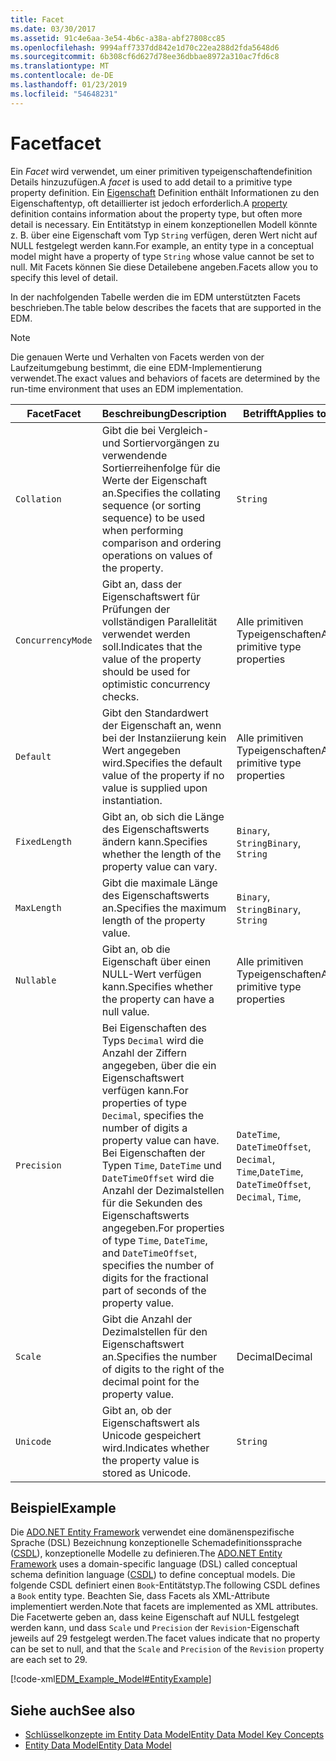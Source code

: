 ```yaml
---
title: Facet
ms.date: 03/30/2017
ms.assetid: 91c4e6aa-3e54-4b6c-a38a-abf27808cc85
ms.openlocfilehash: 9994aff7337dd842e1d70c22ea288d2fda5648d6
ms.sourcegitcommit: 6b308cf6d627d78ee36dbbae8972a310ac7fd6c8
ms.translationtype: MT
ms.contentlocale: de-DE
ms.lasthandoff: 01/23/2019
ms.locfileid: "54648231"
---
```

# <a name="facet"></a><span data-ttu-id="b9a67-102">Facet</span><span class="sxs-lookup"><span data-stu-id="b9a67-102">facet</span></span>
<span data-ttu-id="b9a67-103">Ein *Facet* wird verwendet, um einer primitiven typeigenschaftendefinition Details hinzuzufügen.</span><span class="sxs-lookup"><span data-stu-id="b9a67-103">A *facet* is used to add detail to a primitive type property definition.</span></span> <span data-ttu-id="b9a67-104">Ein [Eigenschaft](../../../../docs/framework/data/adonet/property.md) Definition enthält Informationen zu den Eigenschaftentyp, oft detaillierter ist jedoch erforderlich.</span><span class="sxs-lookup"><span data-stu-id="b9a67-104">A [property](../../../../docs/framework/data/adonet/property.md) definition contains information about the property type, but often more detail is necessary.</span></span> <span data-ttu-id="b9a67-105">Ein Entitätstyp in einem konzeptionellen Modell könnte z. B. über eine Eigenschaft vom Typ `String` verfügen, deren Wert nicht auf NULL festgelegt werden kann.</span><span class="sxs-lookup"><span data-stu-id="b9a67-105">For example, an entity type in a conceptual model might have a property of type `String` whose value cannot be set to null.</span></span> <span data-ttu-id="b9a67-106">Mit Facets können Sie diese Detailebene angeben.</span><span class="sxs-lookup"><span data-stu-id="b9a67-106">Facets allow you to specify this level of detail.</span></span>  
  
 <span data-ttu-id="b9a67-107">In der nachfolgenden Tabelle werden die im EDM unterstützten Facets beschrieben.</span><span class="sxs-lookup"><span data-stu-id="b9a67-107">The table below describes the facets that are supported in the EDM.</span></span>  
  
> [!NOTE]
>  <span data-ttu-id="b9a67-108">Die genauen Werte und Verhalten von Facets werden von der Laufzeitumgebung bestimmt, die eine EDM-Implementierung verwendet.</span><span class="sxs-lookup"><span data-stu-id="b9a67-108">The exact values and behaviors of facets are determined by the run-time environment that uses an EDM implementation.</span></span>  
  
|<span data-ttu-id="b9a67-109">Facet</span><span class="sxs-lookup"><span data-stu-id="b9a67-109">Facet</span></span>|<span data-ttu-id="b9a67-110">Beschreibung</span><span class="sxs-lookup"><span data-stu-id="b9a67-110">Description</span></span>|<span data-ttu-id="b9a67-111">Betrifft</span><span class="sxs-lookup"><span data-stu-id="b9a67-111">Applies to</span></span>|  
|-----------|-----------------|----------------|  
|`Collation`|<span data-ttu-id="b9a67-112">Gibt die bei Vergleich- und Sortiervorgängen zu verwendende Sortierreihenfolge für die Werte der Eigenschaft an.</span><span class="sxs-lookup"><span data-stu-id="b9a67-112">Specifies the collating sequence (or sorting sequence) to be used when performing comparison and ordering operations on values of the property.</span></span>|`String`|  
|`ConcurrencyMode`|<span data-ttu-id="b9a67-113">Gibt an, dass der Eigenschaftswert für Prüfungen der vollständigen Parallelität verwendet werden soll.</span><span class="sxs-lookup"><span data-stu-id="b9a67-113">Indicates that the value of the property should be used for optimistic concurrency checks.</span></span>|<span data-ttu-id="b9a67-114">Alle primitiven Typeigenschaften</span><span class="sxs-lookup"><span data-stu-id="b9a67-114">All primitive type properties</span></span>|  
|`Default`|<span data-ttu-id="b9a67-115">Gibt den Standardwert der Eigenschaft an, wenn bei der Instanziierung kein Wert angegeben wird.</span><span class="sxs-lookup"><span data-stu-id="b9a67-115">Specifies the default value of the property if no value is supplied upon instantiation.</span></span>|<span data-ttu-id="b9a67-116">Alle primitiven Typeigenschaften</span><span class="sxs-lookup"><span data-stu-id="b9a67-116">All primitive type properties</span></span>|  
|`FixedLength`|<span data-ttu-id="b9a67-117">Gibt an, ob sich die Länge des Eigenschaftswerts ändern kann.</span><span class="sxs-lookup"><span data-stu-id="b9a67-117">Specifies whether the length of the property value can vary.</span></span>|<span data-ttu-id="b9a67-118">`Binary`, `String`</span><span class="sxs-lookup"><span data-stu-id="b9a67-118">`Binary`, `String`</span></span>|  
|`MaxLength`|<span data-ttu-id="b9a67-119">Gibt die maximale Länge des Eigenschaftswerts an.</span><span class="sxs-lookup"><span data-stu-id="b9a67-119">Specifies the maximum length of the property value.</span></span>|<span data-ttu-id="b9a67-120">`Binary`, `String`</span><span class="sxs-lookup"><span data-stu-id="b9a67-120">`Binary`, `String`</span></span>|  
|`Nullable`|<span data-ttu-id="b9a67-121">Gibt an, ob die Eigenschaft über einen NULL-Wert verfügen kann.</span><span class="sxs-lookup"><span data-stu-id="b9a67-121">Specifies whether the property can have a null value.</span></span>|<span data-ttu-id="b9a67-122">Alle primitiven Typeigenschaften</span><span class="sxs-lookup"><span data-stu-id="b9a67-122">All primitive type properties</span></span>|  
|`Precision`|<span data-ttu-id="b9a67-123">Bei Eigenschaften des Typs `Decimal` wird die Anzahl der Ziffern angegeben, über die ein Eigenschaftswert verfügen kann.</span><span class="sxs-lookup"><span data-stu-id="b9a67-123">For properties of type `Decimal`, specifies the number of digits a property value can have.</span></span> <span data-ttu-id="b9a67-124">Bei Eigenschaften der Typen `Time`, `DateTime` und `DateTimeOffset` wird die Anzahl der Dezimalstellen für die Sekunden des Eigenschaftswerts angegeben.</span><span class="sxs-lookup"><span data-stu-id="b9a67-124">For properties of type `Time`, `DateTime`, and `DateTimeOffset`, specifies the number of digits for the fractional part of seconds of the property value.</span></span>|<span data-ttu-id="b9a67-125">`DateTime`, `DateTimeOffset`, `Decimal`, `Time`,</span><span class="sxs-lookup"><span data-stu-id="b9a67-125">`DateTime`, `DateTimeOffset`, `Decimal`, `Time`,</span></span>|  
|`Scale`|<span data-ttu-id="b9a67-126">Gibt die Anzahl der Dezimalstellen für den Eigenschaftswert an.</span><span class="sxs-lookup"><span data-stu-id="b9a67-126">Specifies the number of digits to the right of the decimal point for the property value.</span></span>|<span data-ttu-id="b9a67-127">Decimal</span><span class="sxs-lookup"><span data-stu-id="b9a67-127">Decimal</span></span>|  
|`Unicode`|<span data-ttu-id="b9a67-128">Gibt an, ob der Eigenschaftswert als Unicode gespeichert wird.</span><span class="sxs-lookup"><span data-stu-id="b9a67-128">Indicates whether the property value is stored as Unicode.</span></span>|`String`|  
  
## <a name="example"></a><span data-ttu-id="b9a67-129">Beispiel</span><span class="sxs-lookup"><span data-stu-id="b9a67-129">Example</span></span>  
 <span data-ttu-id="b9a67-130">Die [ADO.NET Entity Framework](../../../../docs/framework/data/adonet/ef/index.md) verwendet eine domänenspezifische Sprache (DSL) Bezeichnung konzeptionelle Schemadefinitionssprache ([CSDL](../../../../docs/framework/data/adonet/ef/language-reference/csdl-specification.md)), konzeptionelle Modelle zu definieren.</span><span class="sxs-lookup"><span data-stu-id="b9a67-130">The [ADO.NET Entity Framework](../../../../docs/framework/data/adonet/ef/index.md) uses a domain-specific language (DSL) called conceptual schema definition language ([CSDL](../../../../docs/framework/data/adonet/ef/language-reference/csdl-specification.md)) to define conceptual models.</span></span> <span data-ttu-id="b9a67-131">Die folgende CSDL definiert einen `Book`-Entitätstyp.</span><span class="sxs-lookup"><span data-stu-id="b9a67-131">The following CSDL defines a `Book` entity type.</span></span> <span data-ttu-id="b9a67-132">Beachten Sie, dass Facets als XML-Attribute implementiert werden.</span><span class="sxs-lookup"><span data-stu-id="b9a67-132">Note that facets are implemented as XML attributes.</span></span> <span data-ttu-id="b9a67-133">Die Facetwerte geben an, dass keine Eigenschaft auf NULL festgelegt werden kann, und dass `Scale` und `Precision` der `Revision`-Eigenschaft jeweils auf 29 festgelegt werden.</span><span class="sxs-lookup"><span data-stu-id="b9a67-133">The facet values indicate that no property can be set to null, and that the `Scale` and `Precision` of the `Revision` property are each set to 29.</span></span>  
  
 [!code-xml[EDM_Example_Model#EntityExample](../../../../samples/snippets/xml/VS_Snippets_Data/edm_example_model/xml/books.edmx#entityexample)]  
  
## <a name="see-also"></a><span data-ttu-id="b9a67-134">Siehe auch</span><span class="sxs-lookup"><span data-stu-id="b9a67-134">See also</span></span>
- [<span data-ttu-id="b9a67-135">Schlüsselkonzepte im Entity Data Model</span><span class="sxs-lookup"><span data-stu-id="b9a67-135">Entity Data Model Key Concepts</span></span>](../../../../docs/framework/data/adonet/entity-data-model-key-concepts.md)
- [<span data-ttu-id="b9a67-136">Entity Data Model</span><span class="sxs-lookup"><span data-stu-id="b9a67-136">Entity Data Model</span></span>](../../../../docs/framework/data/adonet/entity-data-model.md)
